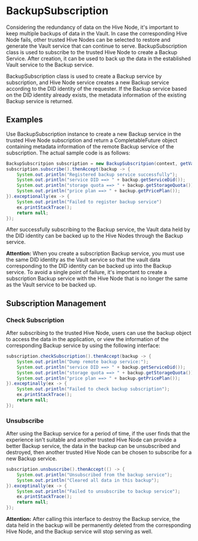 # BackupSubscription

Considering the redundancy of data on the Hive Node, it's important to keep multiple backups of data in the Vault. In case the corresponding Hive Node fails, other trusted Hive Nodes can be selected to restore and generate the Vault service that can continue to serve. BackupSubscription class is used to subscribe to the trusted Hive Node to create a Backup Service. After creation, it can be used to back up the data in the established Vault service to the Backup service.

BackupSubscription class is used to create a Backup service by subscription, and Hive Node service creates a new Backup service according to the DID identity of the requester. If the Backup service based on the DID identity already exists, the metadata information of the existing Backup service is returned.

## Examples

Use BackupSubscription instance to create a new Backup service in the trusted Hive Node subscription and return a CompletableFuture object containing metadata information of the remote Backup service of the subscription. The actual sample code is as follows:

```java
BackupSubscritpion subscription = new BackupSubscritpion(context, getVaultProvider());
subscription.subscribe().thenAccept(backup -> {
    System.out.println("Registered backup service successfully");
    System.out.println("service DID ==> " + backup.getServiceDid());
    System.out.println("storage quota ==> " + backup.getStorageQuota());
    System.out.println("price plan ==> " + backup.getPricePlan());
}).exceptionally(ex -> {
    System.out.println("Failed to register backup service")
    ex.printStackTrace();
    return null;
});
```

After successfully subscribing to the Backup service, the Vault data held by the DID identity can be backed up to the Hive Nodes through the Backup service.

**Attention:** When you create a subscription Backup service, you must use the same DID identity as the Vault service so that the vault data corresponding to the DID identity can be backed up into the Backup service. To avoid a single point of failure, it's important to create a subscription Backup service with the Hive Node that is no longer the same as the Vault service to be backed up.

## Subscription Management

### Check Subscription

After subscribing to the trusted Hive Node, users can use the backup object to access the data in the application, or view the information of the corresponding Backup service by using the following interface:

```java
subscription.checkSubscription().thenAccept(backup -> {
    System.out.println("Dump remote backup service:");
    System.out.println("service DID ==> " + backup.getServiceDid());
    System.out.println("storage quota ==> " + backup.getStorageQuota());
    System.out.println("price plan ==> " + backup.getPricePlan());
}).exceptinally(ex -> {
    System.out.println("Failed to check backup subscription");
    ex.printStackTrace();
    return null;
});
```

### Unsubscribe

After using the Backup service for a period of time, if the user finds that the experience isn't suitable and another trusted Hive Node can provide a better Backup service, the data in the backup can be unsubscribed and destroyed, then another trusted Hive Node can be chosen to subscribe for a new Backup service.

```java
subscription.unsbuscribe().thenAccept(() -> {
    System.out.println("Unsubscribed from the backup service");
    System.out.println("Cleared all data in this backup");
}).exceptinally(ex -> {
    System.out.println("Failed to unsubscribe to backup service");
    ex.printStackTrace();
    return null;
});
```

**Attention:** After calling this interface to destroy the Backup service, the data held in the backup will be permanently deleted from the corresponding Hive Node, and the Backup service will stop serving as well.
